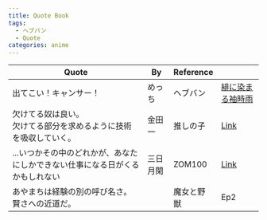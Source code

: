 ```yaml
---
title: Quote Book
tags:
  - ヘブバン
  - Quote
categories: anime
---
```


| Quote                                    | By   | Reference |                                                                                                                 |
| ---------------------------------------- | ---- | --------- | --------------------------------------------------------------------------------------------------------------- |
| 出てこい！キャンサー！                              | めっち  | ヘブバン      | [緋に染まる袖時雨](https://www.youtube.com/watch?v=teEbSQG7BiE)                                                         |
| 欠けてる奴は良い。<br>欠けてる部分を求めるように技術を吸収していく。     | 金田一  | 推しの子      | [Link](https://meigenmeikan.com/kaketeruyatsuhaii/)                                                             |
| ...いつかその中のどれかが、あなたにしかできない仕事になる日がくるかもしれない | 三日月閑 | ZOM100    | [Link](https://meigenmeikan.com/itsukasononakanodorekaga-anatanishikadekinaishigotoninaruhigakurukamoshirenai/) |
| あやまちは経験の別の呼び名さ。賢さへの近道だ。                  |      | 魔女と野獣     | Ep2                                                                                                             |
